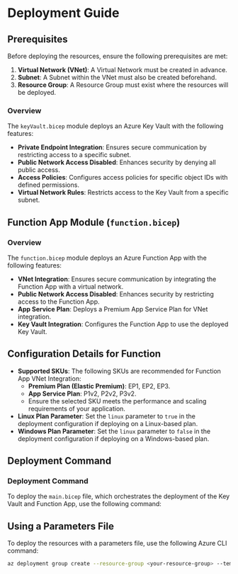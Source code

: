 # Deployment Guide

## Prerequisites

Before deploying the resources, ensure the following prerequisites are met:

1. **Virtual Network (VNet)**: A Virtual Network must be created in advance.
2. **Subnet**: A Subnet within the VNet must also be created beforehand.
3. **Resource Group**: A Resource Group must exist where the resources will be deployed.

### Overview
The `keyVault.bicep` module deploys an Azure Key Vault with the following features:
- **Private Endpoint Integration**: Ensures secure communication by restricting access to a specific subnet.
- **Public Network Access Disabled**: Enhances security by denying all public access.
- **Access Policies**: Configures access policies for specific object IDs with defined permissions.
- **Virtual Network Rules**: Restricts access to the Key Vault from a specific subnet.

## Function App Module (`function.bicep`)

### Overview
The `function.bicep` module deploys an Azure Function App with the following features:
- **VNet Integration**: Ensures secure communication by integrating the Function App with a virtual network.
- **Public Network Access Disabled**: Enhances security by restricting access to the Function App.
- **App Service Plan**: Deploys a Premium App Service Plan for VNet integration.
- **Key Vault Integration**: Configures the Function App to use the deployed Key Vault.

## Configuration Details for Function

- **Supported SKUs**: The following SKUs are recommended for Function App VNet Integration:
    - **Premium Plan (Elastic Premium)**: EP1, EP2, EP3.
    - **App Service Plan**: P1v2, P2v2, P3v2.
    - Ensure the selected SKU meets the performance and scaling requirements of your application.
- **Linux Plan Parameter**: Set the `linux` parameter to `true` in the deployment configuration if deploying on a Linux-based plan.
- **Windows Plan Parameter**: Set the `linux` parameter to `false` in the deployment configuration if deploying on a Windows-based plan.


## Deployment Command
### Deployment Command
To deploy the `main.bicep` file, which orchestrates the deployment of the Key Vault and Function App, use the following command:

## Using a Parameters File

To deploy the resources with a parameters file, use the following Azure CLI command:

```bash
az deployment group create --resource-group <your-resource-group> --template-file main.bicep --parameters @parameters.json
```



